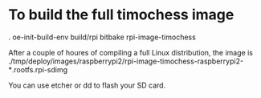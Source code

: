 # To build the full timochess image

. oe-init-build-env build/rpi
bitbake rpi-image-timochess

After a couple of houres of compiling a full Linux distribution,
the image is ./tmp/deploy/images/raspberrypi2/rpi-image-timochess-raspberrypi2-*.rootfs.rpi-sdimg 

You can use etcher or dd to flash your SD card.

